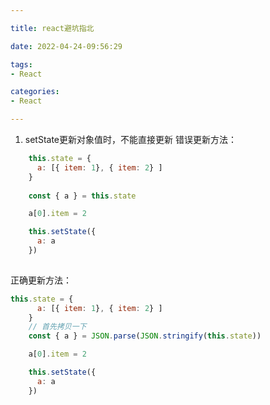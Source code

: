 ```yaml
---

title: react避坑指北

date: 2022-04-24-09:56:29

tags:
- React

categories:
- React

---
```


1. setState更新对象值时，不能直接更新
错误更新方法：
```javascript
    this.state = {
      a: [{ item: 1}, { item: 2} ]
    }
    
    const { a } = this.state

    a[0].item = 2

    this.setState({
      a: a
    })
    
```
正确更新方法：
```javascript
this.state = {
      a: [{ item: 1}, { item: 2} ]
    }
    // 首先拷贝一下
    const { a } = JSON.parse(JSON.stringify(this.state))

    a[0].item = 2

    this.setState({
      a: a
    })
    
```